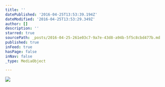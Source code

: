 ```yaml
---
title: ''
datePublished: '2016-04-25T13:53:39.194Z'
dateModified: '2016-04-25T13:53:29.349Z'
author: []
description: ''
starred: true
sourcePath: _posts/2016-04-25-261e03c7-9a7e-43d8-a94b-5f5c8cbd477b.md
published: true
inFeed: true
hasPage: false
inNav: false
_type: MediaObject

---
```

![](https://the-grid-user-content.s3-us-west-2.amazonaws.com/127b9dcb-b513-4a0e-8ad8-2a9a0eca6594.jpg)